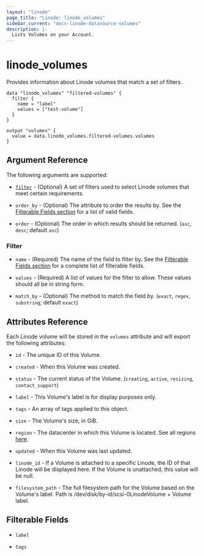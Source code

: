 ```yaml
---
layout: "linode"
page_title: "Linode: linode_volumes"
sidebar_current: "docs-linode-datasource-volumes"
description: |-
  Lists Volumes on your Account.
---
```


# linode\_volumes

Provides information about Linode volumes that match a set of filters.

```hcl
data "linode_volumes" "filtered-volumes" {
  filter {
    name = "label"
    values = ["test-volume"]
  }
}

output "volumes" {
  value = data.linode_volumes.filtered-volumes.volumes
}
```

## Argument Reference

The following arguments are supported:

* [`filter`](#filter) - (Optional) A set of filters used to select Linode volumes that meet certain requirements.

* `order_by` - (Optional) The attribute to order the results by. See the [Filterable Fields section](#filterable-fields) for a list of valid fields.

* `order` - (Optional) The order in which results should be returned. (`asc`, `desc`; default `asc`)

### Filter

* `name` - (Required) The name of the field to filter by. See the [Filterable Fields section](#filterable-fields) for a complete list of filterable fields.

* `values` - (Required) A list of values for the filter to allow. These values should all be in string form.

* `match_by` - (Optional) The method to match the field by. (`exact`, `regex`, `substring`; default `exact`)

## Attributes Reference

Each Linode volume will be stored in the `volumes` attribute and will export the following attributes:

* `id` - The unique ID of this Volume.

* `created` - When this Volume was created.

* `status` - The current status of the Volume. (`creating`, `active`, `resizing`, `contact_support`)

* `label` - This Volume's label is for display purposes only.

* `tags` - An array of tags applied to this object.

* `size` - The Volume's size, in GiB.

* `region` - The datacenter in which this Volume is located. See all regions [here](https://api.linode.com/v4/regions).

* `updated` - When this Volume was last updated.

* `linode_id` - If a Volume is attached to a specific Linode, the ID of that Linode will be displayed here. If the Volume is unattached, this value will be null.

* `filesystem_path` - The full filesystem path for the Volume based on the Volume's label. Path is /dev/disk/by-id/scsi-0LinodeVolume + Volume label.

## Filterable Fields

* `label`

* `tags`
